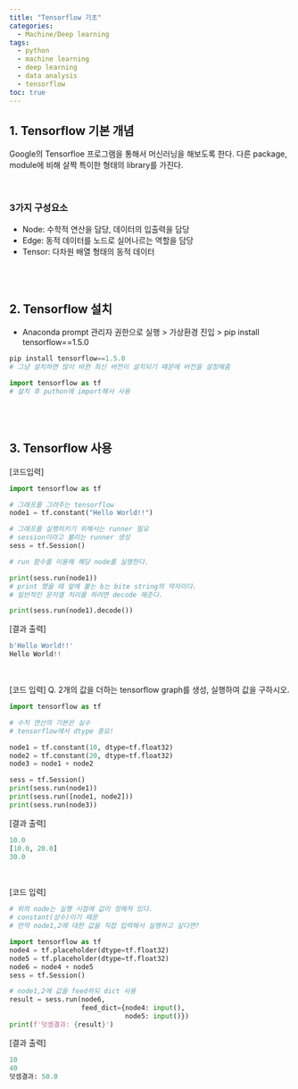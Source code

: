 ```yaml
---
title: "Tensorflow 기초"
categories: 
  - Machine/Deep learning 
tags:
  - python
  - machine learning
  - deep learning
  - data analysis
  - tensorflow
toc: true
---
```


## 1. Tensorflow 기본 개념

Google의 Tensorfloe 프로그램을 통해서 머신러닝을 해보도록 한다. 다른 package, module에 비해 살짝 특이한 형태의 library를 가진다.

<br>

### 3가지 구성요소

- Node: 수학적 연산을 담당, 데이터의 입출력을 담당
- Edge: 동적 데이터를 노드로 실어나르는 역할을 담당
- Tensor: 다차원 배열 형태의 동적 데이터

<br><br>

## 2. Tensorflow 설치

- Anaconda prompt 관리자 권한으로 실행 > 가상환경 진입 > pip install tensorflow==1.5.0

```python
pip install tensorflow==1.5.0
# 그냥 설치하면 많이 바뀐 최신 버전이 설치되기 떄문에 버전을 설정해줌

import tensorflow as tf
# 설치 후 puthon에 import해서 사용
```

<br><br>

## 3. Tensorflow 사용

[코드입력]

```python
import tensorflow as tf

# 그래프를 그려주는 tensorflow
node1 = tf.constant("Hello World!!")

# 그래프를 실행히키기 위해서는 runner 필요
# session이라고 불리는 runner 생성
sess = tf.Session()

# run 함수를 이용해 해당 node를 실행한다.

print(sess.run(node1))
# print 했을 때 앞에 붙는 b는 bite string의 약자이다.
# 일반적인 문자열 처리를 하려면 decode 해준다.

print(sess.run(node1).decode())
```



[결과 출력]

```python
b'Hello World!!'
Hello World!!
```

<br>

[코드 입력]
Q. 2개의 값을 더하는 tensorflow graph를 생성, 실행하여 값을 구하시오.

```python
import tensorflow as tf

# 수치 연산의 기본은 실수
# tensorflow에서 dtype 중요!

node1 = tf.constant(10, dtype=tf.float32)
node2 = tf.constant(20, dtype=tf.float32)
node3 = node1 + node2

sess = tf.Session()
print(sess.run(node1))
print(sess.run([node1, node2]))
print(sess.run(node3))
```



[결과 출력]

```python
10.0
[10.0, 20.0]
30.0
```

<br>

[코드 입력]

```python
# 위의 node는 실행 시점에 값이 정해져 있다.
# constant(상수)이기 때문
# 만약 node1,2에 대한 값을 직접 입력해서 실행하고 싶다면?

import tensorflow as tf
node4 = tf.placeholder(dtype=tf.float32)
node5 = tf.placeholder(dtype=tf.float32)
node6 = node4 + node5
sess = tf.Session()

# node1,2에 값을 feed하되 dict 사용
result = sess.run(node6,
				  feed_dict={node4: input(),
                             node5: input()})
print(f'덧셈결과: {result}')
```



[결과 출력]

```python
10
40
덧셈결과: 50.0
```